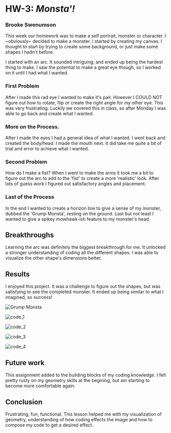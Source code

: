 # HW-3:  *Monsta'!*
### Brooke Swenumson

This week our homework was to make a self portrait, monster or character. I ~obviously~ decided to make a monster.  I started by creating my canvas.  I thought to start by trying to create some background, or just make some shapes I hadn't before.

I started with an arc. It sounded intriguing, and ended up being the hardest thing to make.  I saw the potential to make a great eye though, so I worked on it until I had what I wanted.

### First Problem

After I made this rad eye I wanted to make it's pair. However I COULD NOT figure out how to rotate, flip or create the right angle for my other eye.  This was very frustrating.  Luckily we covered this in class, so after Monday I was able to go back and create what I wanted.

### More on the Process.

After I made the eyes I had a general idea of what I wanted. I went back and created the body/head.
I made the mouth next.  It did take me quite a bit of trial and error to achieve what I wanted.

### Second Problem

How do I make a fist?  When I went to make the arms it took me a bit to figure out the arc to add to the 'fist' to create a more 'realistic' look.  After lots of guess work I figured out satisfactory angles and placement.

### Last of the Process

In the end I wanted to create a horizon line to give a sense of my monster, dubbed the 'Grump Monsta', resting on the ground.  Last but not least I wanted to give a spikey mowhawk-ish feature to my monster's head.

## Breakthroughs

Learning the arc was definitely the biggest breakthrough for me. It unlocked a stronger understanding of coding all the different shapes.  I was able to visualize the other shape's dimensions better.

## Results

I enjoyed this project.  It was a challenge to figure out the shapes, but was satisfying to see the completed monster. It ended up being similar to what I imagined, so success!

![Grump Monsta](./Imgs/Grump_monsta.png)

![code_1](./Imgs/monsta_code_1.png)

![code_2](./Imgs/monsta_code_2.png)

![code_3](./Imgs/monsta_code_3.png)

![code_4](./Imgs/monsta_code_4.png)

## Future work

This assignment added to the building blocks of my coding knowledge.  I felt pretty rusty on my geometry skills at the begining, but am starting to become more comfortable again.

## Conclusion

Frustrating, fun, functional. This lesson helped me with my visualization of geometry, understanding of how coding effects the image and how to compose my code to get a desired effect.
